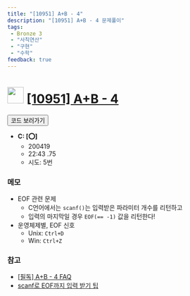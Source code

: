 ```yaml
---
title: "[10951] A+B - 4"
description: "[10951] A+B - 4 문제풀이"
tags: 
 - Bronze 3
 - "사칙연산"
 - "구현"
 - "수학"
feedback: true
---
```

<h1><img src="https://doky.space/assets/icpclev/b3.svg" height="37px"> <a href="http://icpc.me/10951" target="_blank">[10951] A+B - 4</a></h1>

<a href="https://github.com/DokySp/acmicpc-practice/tree/master/10951"><button class="btn btn-info">코드 보러가기</button></a>

- **C: [:o:]**
  - 200419
  - 22:43 .75
  - 시도: 5번

### 메모
 - EOF 관련 문제
    - C언어에서는 `scanf()`는 입력받은 파라미터 개수를 리턴하고
    - 입력의 마지막일 경우 `EOF(== -1)` 값을 리턴한다!
 - 운영체제별, EOF 신호
    - Unix: `Ctrl+D`
    - Win: `Ctrl+Z`

### 참고
 - [[필독] A+B - 4 FAQ](https://www.acmicpc.net/board/view/39199)
 - [scanf로 EOF까지 입력 받기 팁](https://donggod.tistory.com/55)
